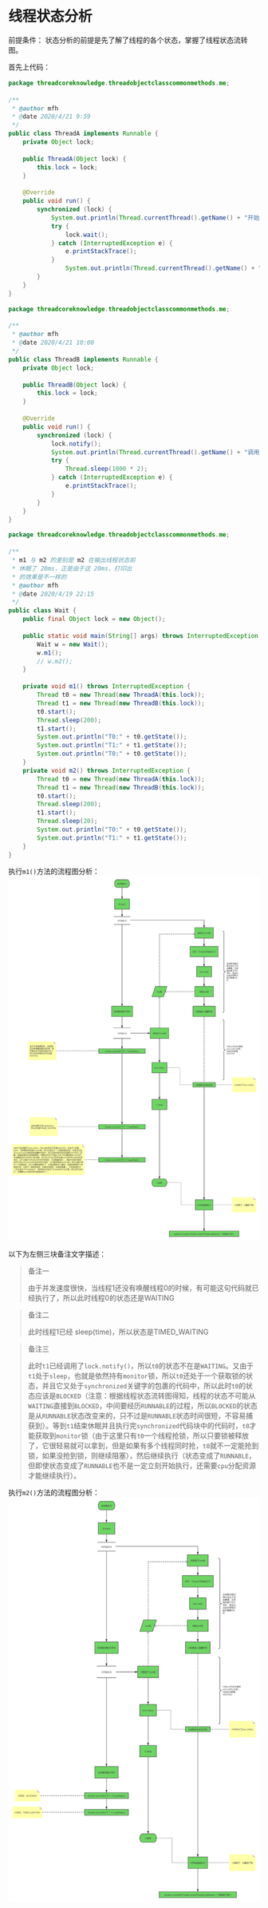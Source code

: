 # 线程状态分析

前提条件： 状态分析的前提是先了解了线程的各个状态，掌握了线程状态流转图。

首先上代码：

```java
package threadcoreknowledge.threadobjectclasscommonmethods.me;

/**
 * @author mfh
 * @date 2020/4/21 9:59
 */
public class ThreadA implements Runnable {
    private Object lock;

    public ThreadA(Object lock) {
        this.lock = lock;
    }

    @Override
    public void run() {
        synchronized (lock) {
            System.out.println(Thread.currentThread().getName() + "开始执行了");
            try {
                lock.wait();
            } catch (InterruptedException e) {
                e.printStackTrace();
            }
                System.out.println(Thread.currentThread().getName() + "获取到了锁");
        }
    }
}
```

```java
package threadcoreknowledge.threadobjectclasscommonmethods.me;

/**
 * @author mfh
 * @date 2020/4/21 10:00
 */
public class ThreadB implements Runnable {
    private Object lock;

    public ThreadB(Object lock) {
        this.lock = lock;
    }

    @Override
    public void run() {
        synchronized (lock) {
            lock.notify();
            System.out.println(Thread.currentThread().getName() + "调用了 notify()");
            try {
                Thread.sleep(1000 * 2);
            } catch (InterruptedException e) {
                e.printStackTrace();
            }
        }
    }
}
```

```java
package threadcoreknowledge.threadobjectclasscommonmethods.me;

/**
 * m1 与 m2 的差别是 m2 在输出线程状态前
 * 休眠了 20ms，正是由于这 20ms，打印出
 * 的效果是不一样的
 * @author mfh
 * @date 2020/4/19 22:15
 */
public class Wait {
    public final Object lock = new Object();

    public static void main(String[] args) throws InterruptedException {
        Wait w = new Wait();
        w.m1();
 		// w.m2();
    }

    private void m1() throws InterruptedException {
        Thread t0 = new Thread(new ThreadA(this.lock));
        Thread t1 = new Thread(new ThreadB(this.lock));
        t0.start();
        Thread.sleep(200);
        t1.start();
        System.out.println("T0:" + t0.getState());
        System.out.println("T1:" + t1.getState());
        System.out.println("T0:" + t0.getState());
    }
    private void m2() throws InterruptedException {
        Thread t0 = new Thread(new ThreadA(this.lock));
        Thread t1 = new Thread(new ThreadB(this.lock));
        t0.start();
        Thread.sleep(200);
        t1.start();
        Thread.sleep(20);
        System.out.println("T0:" + t0.getState());
        System.out.println("T1:" + t1.getState());
    }
}
```

执行`m1()`方法的流程图分析：![m1](线程状态分析.assets/blog_线程状态分析_m1().png)

以下为左侧三块备注文字描述：

>备注一
>
>由于并发速度很快，当线程1还没有唤醒线程0的时候，有可能这句代码就已经执行了，所以此时线程0的状态还是WAITING

>备注二
>
>此时线程1已经 sleep(time)，所以状态是TIMED_WAITING

>备注三
>
>此时`t1`已经调用了`lock.notify()`，所以`t0`的状态不在是`WAITING`。又由于`t1`处于`sleep`，也就是依然持有`monitor`锁，所以`t0`还处于一个获取锁的状态，并且它又处于`synchronized`关键字的包裹的代码中，所以此时`t0`的状态应该是`BLOCKED`（注意：根据线程状态流转图得知，线程的状态不可能从`WAITING`直接到`BLOCKED`，中间要经历`RUNNABLE`的过程，所以`BLOCKED`的状态是从`RUNNABLE`状态改变来的，只不过是`RUNNABLE`状态时间很短，不容易捕获到）。等到`t1`结束休眠并且执行完`synchronized`代码块中的代码时，`t0`才能获取到`monitor`锁（由于这里只有`t0`一个线程抢锁，所以只要锁被释放了，它很轻易就可以拿到，但是如果有多个线程同时抢，`t0`就不一定能抢到锁，如果没抢到锁，则继续阻塞），然后继续执行（状态变成了`RUNNABLE`，但即使状态变成了`RUNNABLE`也不是一定立刻开始执行，还需要`cpu`分配资源才能继续执行）。

执行`m2()`方法的流程图分析：![blog_线程状态分析_m2](线程状态分析.assets/blog_线程状态分析_m2.png)